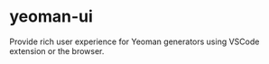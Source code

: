 # yeoman-ui
Provide rich user experience for Yeoman generators using VSCode extension or the browser.
